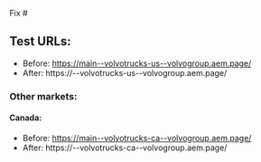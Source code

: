 Fix #<gh-issue-id>

## Test URLs:
- Before: https://main--volvotrucks-us--volvogroup.aem.page/
- After: https://<branch>--volvotrucks-us--volvogroup.aem.page/


### Other markets:

#### Canada:
- Before: https://main--volvotrucks-ca--volvogroup.aem.page/
- After: https://<branch>--volvotrucks-ca--volvogroup.aem.page/
